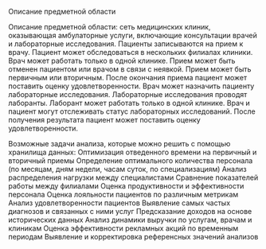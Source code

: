Описание предметной области

Описание предметной области: сеть медицинских клиник, оказывающая амбулаторные услуги, включающие консультации врачей и лабораторные исследования.
Пациенты записываются на прием к врачу. Пациент может обследоваться в нескольких филиалах клиники. Врач может работать только в одной клинике. Прием может быть отменен пациентом или врачом в связи с неявкой. Прием может быть первичным или вторичным. После окончания приема пациент может поставить оценку удовлетворенности. Врач может назначить пациенту лабораторные исследования. Лабораторные исследования проводят лаборанты. Лаборант может работать только в одной клинике. Врач и пациент могут отслеживать статус лабораторных исследований. После получения результата пациент может поставить оценку удовлетворенности.

Возможные задачи анализа, которые можно решить с помощью хранилища данных:
Оптимизация отведенного времени на первичный и вторичный приемы
Определение оптимального количества персонала (по месяцам, дням недели, часам суток, по специализациям)
Анализ распределения нагрузки между специалистами
Сравнение показателей работы между филиалами
Оценка продуктивности и эффективности персонала
Оценка лояльности пациентов по различным метрикам
Анализ удовлетворенности пациентов
Выявление самых частых диагнозов и связанных с ними услуг
Предсказание доходов на основе исторических данных
Анализ динамики выручки по услугам, врачам и клиникам
Оценка эффективности рекламных акций по временным периодам
Выявление и корректировка референсных значений анализов
